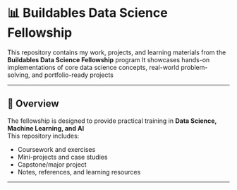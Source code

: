 # 📊 Buildables Data Science Fellowship

This repository contains my work, projects, and learning materials from the **Buildables Data Science Fellowship** program
It showcases hands-on implementations of core data science concepts, real-world problem-solving, and portfolio-ready projects

---

## 🚀 Overview
The fellowship is designed to provide practical training in **Data Science, Machine Learning, and AI**  
This repository includes:
- Coursework and exercises
- Mini-projects and case studies
- Capstone/major project
- Notes, references, and learning resources

---

